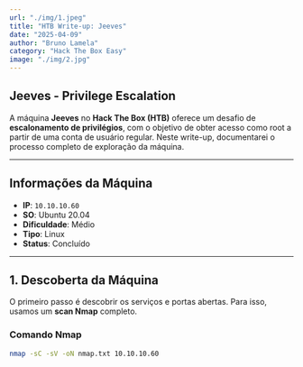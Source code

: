 ```yaml
---
url: "./img/1.jpeg"
title: "HTB Write-up: Jeeves"
date: "2025-04-09"
author: "Bruno Lamela"
category: "Hack The Box Easy"
image: "./img/2.jpg"
---
```

  
## Jeeves - Privilege Escalation

A máquina **Jeeves** no **Hack The Box (HTB)** oferece um desafio de **escalonamento de privilégios**, com o objetivo de obter acesso como root a partir de uma conta de usuário regular. Neste write-up, documentarei o processo completo de exploração da máquina.

---

## Informações da Máquina

- **IP**: `10.10.10.60`
- **SO**: Ubuntu 20.04
- **Dificuldade**: Médio
- **Tipo**: Linux
- **Status**: Concluído

---

## 1. Descoberta da Máquina

O primeiro passo é descobrir os serviços e portas abertas. Para isso, usamos um **scan Nmap** completo.

### Comando Nmap

```bash
nmap -sC -sV -oN nmap.txt 10.10.10.60

